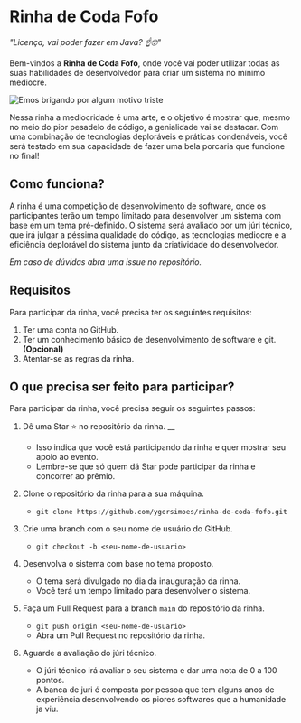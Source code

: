 # Rinha de Coda Fofo

_"Licença, vai poder fazer em Java? ☝️🤓"_

Bem-vindos a **Rinha de Coda Fofo**, onde você vai poder utilizar todas as suas habilidades de desenvolvedor para criar
um sistema no mínimo mediocre.

![Emos brigando por algum motivo triste](https://media.tenor.com/I5assEw0jIcAAAAM/emo-fighting.gif)

Nessa rinha a mediocridade é uma arte, e o objetivo é mostrar que, mesmo no meio do pior pesadelo de código, a
genialidade vai se destacar. Com uma combinação de tecnologias deploráveis e práticas condenáveis, você será testado em
sua capacidade de fazer uma bela porcaria que funcione no final!

## Como funciona?

A rinha é uma competição de desenvolvimento de software, onde os participantes terão um tempo limitado para desenvolver
um sistema com base em um tema pré-definido. O sistema será avaliado por um júri técnico, que irá julgar a péssima
qualidade do código, as tecnologias mediocre e a eficiência deplorável do sistema junto da criatividade do
desenvolvedor.

_Em caso de dúvidas abra uma issue no repositório._

## Requisitos

Para participar da rinha, você precisa ter os seguintes requisitos:

1. Ter uma conta no GitHub.
2. Ter um conhecimento básico de desenvolvimento de software e git. **(Opcional)**
3. Atentar-se as regras da rinha.

## O que precisa ser feito para participar?

Para participar da rinha, você precisa seguir os seguintes passos:

1. Dê uma Star ⭐️ no repositório da rinha. __
    - Isso indica que você está participando da rinha e quer mostrar seu apoio ao evento.
    - Lembre-se que só quem dá Star pode participar da rinha e concorrer ao prêmio.

2. Clone o repositório da rinha para a sua máquina.
    - `git clone https://github.com/ygorsimoes/rinha-de-coda-fofo.git`

3. Crie uma branch com o seu nome de usuário do GitHub.
    - `git checkout -b <seu-nome-de-usuario>`

4. Desenvolva o sistema com base no tema proposto.
    - O tema será divulgado no dia da inauguração da rinha.
    - Você terá um tempo limitado para desenvolver o sistema.

5. Faça um Pull Request para a branch `main` do repositório da rinha.
    - `git push origin <seu-nome-de-usuario>`
    - Abra um Pull Request no repositório da rinha.

6. Aguarde a avaliação do júri técnico.
    - O júri técnico irá avaliar o seu sistema e dar uma nota de 0 a 100 pontos.
    - A banca de juri é composta por pessoa que tem alguns anos de experiência desenvolvendo os piores softwares que a
      humanidade ja viu.